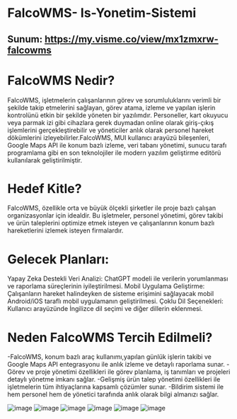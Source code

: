 # FalcoWMS- Is-Yonetim-Sistemi
## Sunum: https://my.visme.co/view/mx1zmxrw-falcowms 
# FalcoWMS Nedir?
FalcoWMS, işletmelerin çalışanlarının görev ve sorumluluklarını verimli bir şekilde takip etmelerini sağlayan, görev atama, izleme ve yapılan işlerin kontrolünü etkin bir şekilde yöneten bir yazılımdır. Personeller, kart okuyucu veya parmak izi gibi cihazlara gerek duymadan online olarak giriş-çıkış işlemlerini gerçekleştirebilir ve yöneticiler anlık olarak personel hareket dökümlerini izleyebilirler.FalcoWMS, MUI kullanıcı arayüzü bileşenleri, Google Maps API ile konum bazlı izleme, veri tabanı yönetimi, sunucu tarafı programlama gibi en son teknolojiler ile modern yazılım geliştirme editörü kullanılarak geliştirilmiştir.

# Hedef Kitle?
FalcoWMS, özellikle orta ve büyük ölçekli şirketler ile proje bazlı çalışan organizasyonlar için idealdir. Bu işletmeler, personel yönetimi, görev takibi ve ürün taleplerini optimize etmek isteyen ve çalışanlarının konum bazlı hareketlerini izlemek isteyen firmalardır.

# Gelecek Planları:
Yapay Zeka Destekli Veri Analizi: ChatGPT modeli ile verilerin yorumlanması ve raporlama süreçlerinin iyileştirilmesi.
Mobil Uygulama Geliştirme: Çalışanların hareket halindeyken de sisteme erişimini sağlayacak mobil Android/iOS taraflı mobil uygulamanın geliştirilmesi.
Çoklu Dil Seçenekleri: Kullanıcı arayüzünde İngilizce dil seçimi ve diğer dillerin eklenmesi.

# Neden FalcoWMS Tercih Edilmeli?
-FalcoWMS, konum bazlı araç kullanımı,yapılan günlük işlerin takibi ve Google Maps API entegrasyonu ile anlık izleme ve detaylı raporlama sunar. 
-Görev ve proje yönetimi özellikleri ile görev planlama, iş tanımları ve projeleri detaylı yönetme imkanı sağlar. 
-Gelişmiş ürün talep yönetimi özellikleri ile işletmelerin tüm ihtiyaçlarına kapsamlı çözümler sunar.
-Bildirim sistemi ile hem personel hem de yönetici tarafında anlık olarak bilgi almanızı sağlar.

![image](https://github.com/user-attachments/assets/7830caed-42ac-494d-a401-d797e04ffb38)
![image](https://github.com/user-attachments/assets/2052d494-e090-4e1c-8289-572fd4ee5627)
![image](https://github.com/user-attachments/assets/8dfc37c3-e346-4964-8847-e64a81d416c4)
![image](https://github.com/user-attachments/assets/097777ea-498a-47f4-855f-dd64fb0eb1bf)
![image](https://github.com/user-attachments/assets/f7679827-a42a-4499-bcf4-91fca18cf53d)
![image](https://github.com/user-attachments/assets/4927b4b5-365b-44cf-b20e-a35dcedb08f6)



